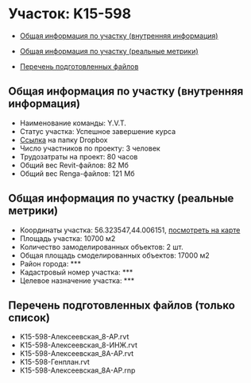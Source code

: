 # Участок: K15-598

* [Общая информация по участку (внутренняя информация)](#Chapter1)

* [Общая информация по участку (реальные метрики)](#Chapter2)

* [Перечень подготовленных файлов](#Chapter3)

## <a id="Chapter1"></a> Общая информация по участку (внутренняя информация)
+ Наименование команды: Y.V.T.
+ Статус участка: Успешное завершение курса
+ [Ссылка](https://www.dropbox.com/sh/wvvgv1nw1iqred9/AAB1YHK5sMd1jKGyAW8e7hI4a/K15_598?dl=0) на папку Dropbox
+ Число участников по проекту: 3 человек
+ Трудозатраты на проект: 80 часов
+ Общий вес Revit-файлов: 82 Мб
+ Общий вес Renga-файлов: 121 Мб
## <a id="Chapter2"></a> Общая информация по участку (реальные метрики)
+ Координаты участка: 56.323547,44.006151, [посмотреть на карте](https://yandex.ru/maps/47/nizhny-novgorod/?ll=44.006151%2C56.323547&z=19)
+ Площадь участка: 10700 м2
+ Количество замоделированных объектов: 2 шт.
+ Общая площадь смоделированных объектов: 17000 м2
+ Район города: *** 
+ Кадастровый номер участка: *** 
+ Целевое назначение участка: *** 
## <a id="Chapter3"></a> Перечень подготовленных файлов (только список)
+ K15-598-Алексеевская_8-АР.rvt
+ K15-598-Алексеевская_8-ИНЖ.rvt
+ K15-598-Алексеевская_8А-АР.rvt
+ K15-598-Генплан.rvt
+ К15-598-Алексеевская_8А-АР.rnp
